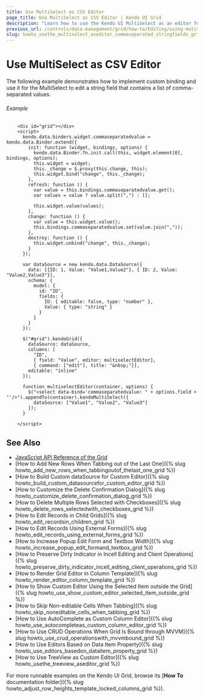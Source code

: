 ```yaml
---
title: Use MultiSelect as CSV Editor
page_title: Use MultiSelect as CSV Editor | Kendo UI Grid
description: "Learn how to use the Kendo UI MultiSelect as an editor for comma-separated string fields in the Kendo UI Grid widget."
previous_url: /controls/data-management/grid/how-to/Editing/using-mutiselect-editor-for-comma-separated-string
slug: howto_usethe_multiselect_aseditor_commaseparated_stringfields_grid
---
```


# Use MultiSelect as CSV Editor

The following example demonstrates how to implement custom binding and use it for the MultiSelect to edit a string field that contains a list of comma-separated values.

###### Example

```dojo
    <div id="grid"></div>
    <script>
      kendo.data.binders.widget.commaseparatedvalue = kendo.data.Binder.extend({
        init: function (widget, bindings, options) {
          kendo.data.Binder.fn.init.call(this, widget.element[0], bindings, options);
          this.widget = widget;
          this._change = $.proxy(this.change, this);
          this.widget.bind("change", this._change);
        },
        refresh: function () {
          var value = this.bindings.commaseparatedvalue.get();
          var values = value ? value.split(",") : [];

          this.widget.value(values);
        },
        change: function () {
          var value = this.widget.value();
          this.bindings.commaseparatedvalue.set(value.join(","));
        },
        destroy: function () {
          this.widget.unbind("change", this._change);
        }
      });

      var dataSource = new kendo.data.DataSource({
        data: [{ID: 1, Value: "Value1,Value2"}, { ID: 2, Value: "Value2,Value3"}],
        schema: {
          model: {
            id: "ID",
            fields: {
              ID: { editable: false, type: "number" },
              Value: { type: "string" }                                                 
            }
          }
        }
      });

      $("#grid").kendoGrid({
        dataSource: dataSource,
        columns: [
          "ID",
          { field: "Value", editor: multiselectEditor},
          { command: ["edit"], title: "&nbsp;"}],
        editable: "inline"
      });

      function multiselectEditor(container, options) {
        $("<select data-bind='commaseparatedvalue: " + options.field + "'/>").appendTo(container).kendoMultiSelect({
          dataSource: ["Value1", "Value2", "Value3"]
        });
      }

    </script>
```

## See Also

* [JavaScript API Reference of the Grid](/api/javascript/ui/grid)
* [How to Add New Rows When Tabbing out of the Last One]({% slug howto_add_new_rows_when_tabbingoutof_thelast_one_grid %})
* [How to Build Custom dataSource for Custom Editor]({% slug howto_build_custom_datasourcefor_custom_editor_grid %})
* [How to Customize the Delete Confirmation Dialog]({% slug howto_customize_delete_confirmation_dialog_grid %})
* [How to Delete Multiple Rows Selected with Checkboxes]({% slug howto_delete_rows_selectedwith_checkboxes_grid %})
* [How to Edit Records in Child Grids]({% slug howto_edit_recordsin_children_grid %})
* [How to Edit Records Using External Forms]({% slug howto_edit_records_using_external_forms_grid %})
* [How to Increase Popup Edit Form and Textbox Width]({% slug howto_increase_popup_edit_formand_textbox_grid %})
* [How to Preserve Dirty Indicator in Incell Editing and Client Operations]({% slug howto_preserve_dirty_indicator_incell_editing_client_operations_grid %})
* [How to Render Grid Editor in Column Template]({% slug howto_render_editor_column_template_grid %})
* [How to Show Custom Editor Using the Selected Item outside the Grid]({% slug howto_use_show_custom_editor_selected_item_outside_grid %})
* [How to Skip Non-editable Cells When Tabbing]({% slug howto_skip_noneditable_cells_when_tabbing_grid %})
* [How to Use AutoComplete as Custom Column Editor]({% slug howto_use_autocompleteas_custom_column_editor_grid %})
* [How to Use CRUD Operations When Grid Is Bound through MVVM]({% slug howto_use_crud_operationswith_mvvmbound_grid %})
* [How to Use Editors Based on Data Item Property]({% slug howto_use_editors_basedon_dataitem_property_grid %})
* [How to Use TreeView as Custom Editor]({% slug howto_usethe_treeview_aseditor_grid %})

For more runnable examples on the Kendo UI Grid, browse its [**How To** documentation folder]({% slug howto_adjust_row_heights_template_locked_columns_grid %}).

